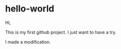 # hello-world

Hi,

This is my first github project. I just want to have a try.

I made a modification.
